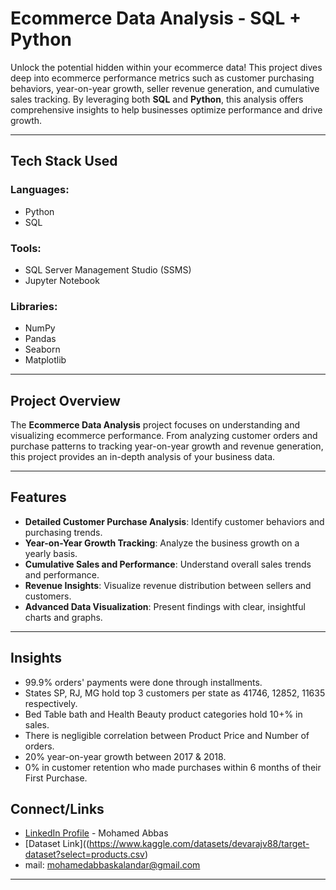 # Ecommerce Data Analysis - SQL + Python

Unlock the potential hidden within your ecommerce data! This project dives deep into ecommerce performance metrics such as customer purchasing behaviors, year-on-year growth, seller revenue generation, and cumulative sales tracking. By leveraging both **SQL** and **Python**, this analysis offers comprehensive insights to help businesses optimize performance and drive growth.

---
## Tech Stack Used

### Languages:
- Python
- SQL

### Tools:
- SQL Server Management Studio (SSMS)
- Jupyter Notebook

### Libraries:
- NumPy
- Pandas
- Seaborn
- Matplotlib

---

## Project Overview

The **Ecommerce Data Analysis** project focuses on understanding and visualizing ecommerce performance. From analyzing customer orders and purchase patterns to tracking year-on-year growth and revenue generation, this project provides an in-depth analysis of your business data. 

---

## Features

- **Detailed Customer Purchase Analysis**: Identify customer behaviors and purchasing trends.
- **Year-on-Year Growth Tracking**: Analyze the business growth on a yearly basis.
- **Cumulative Sales and Performance**: Understand overall sales trends and performance.
- **Revenue Insights**: Visualize revenue distribution between sellers and customers.
- **Advanced Data Visualization**: Present findings with clear, insightful charts and graphs.

---

## Insights

- 99.9% orders' payments were done through installments.
- States SP, RJ, MG hold top 3 customers per state as 41746, 12852, 11635 respectively.
- Bed Table bath and Health Beauty product categories hold 10+% in sales.
- There is negligible correlation between Product Price and Number of orders.
- 20% year-on-year growth between 2017 & 2018.
- 0% in customer retention who made purchases within 6 months of their First Purchase.

## Connect/Links

- [LinkedIn Profile](https://www.linkedin.com/in/mohamed-abbas-k/) - Mohamed Abbas
- [Dataset Link]((https://www.kaggle.com/datasets/devarajv88/target-dataset?select=products.csv)
- mail: mohamedabbaskalandar@gmail.com


---

